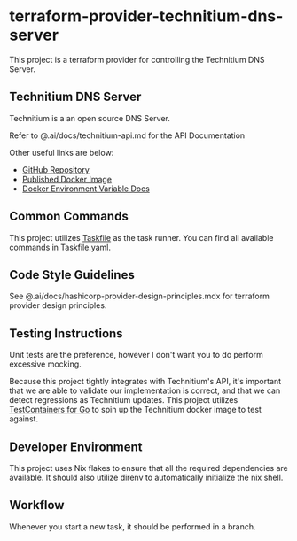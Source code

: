 # terraform-provider-technitium-dns-server
This project is a terraform provider for controlling the Technitium DNS Server.

## Technitium DNS Server
Technitium is a an open source DNS Server.

Refer to @.ai/docs/technitium-api.md for the API Documentation

Other useful links are below:
* [GitHub Repository](https://github.com/TechnitiumSoftware/DnsServer)
* [Published Docker Image](https://hub.docker.com/r/technitium/dns-server)
* [Docker Environment Variable Docs](https://raw.githubusercontent.com/TechnitiumSoftware/DnsServer/refs/heads/master/DockerEnvironmentVariables.md)

## Common Commands
This project utilizes [Taskfile](https://taskfile.dev) as the task runner. You can find all available commands in Taskfile.yaml.

## Code Style Guidelines
See @.ai/docs/hashicorp-provider-design-principles.mdx for terraform provider design principles.

## Testing Instructions
Unit tests are the preference, however I don't want you to do perform excessive mocking.

Because this project tightly integrates with Technitium's API, it's important that we are able to validate our implementation is correct, and that we can detect regressions as Technitium updates. This project utilizes [TestContainers for Go](https://golang.testcontainers.org) to spin up the Technitium docker image to test against.

## Developer Environment
This project uses Nix flakes to ensure that all the required dependencies are available. It should also utilize direnv to automatically initialize the nix shell.

## Workflow
Whenever you start a new task, it should be performed in a branch.
